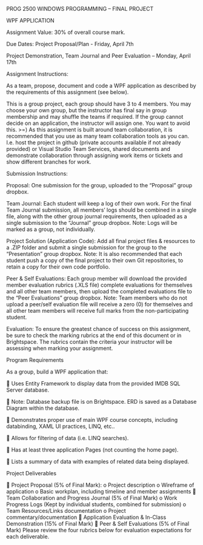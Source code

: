 PROG 2500 WINDOWS PROGRAMMING – FINAL PROJECT

WPF APPLICATION

Assignment Value: 30% of overall course mark.

Due Dates: Project Proposal/Plan - Friday, April 7th

Project Demonstration, Team Journal and Peer Evaluation – Monday, April 17th

Assignment Instructions:

As a team, propose, document and code a WPF application as described by the requirements of
this assignment (see below).

This is a group project, each group should have 3 to 4 members. You may choose your own group,
but the instructor has final say in group membership and may shuffle the teams if required. If the
group cannot decide on an application, the instructor will assign one. You want to avoid this. >=)
As this assignment is built around team collaboration, it is recommended that you use as many
team collaboration tools as you can. I.e. host the project in github (private accounts available if not
already provided) or Visual Studio Team Services, shared documents and demonstrate collaboration
through assigning work items or tickets and show different branches for work.

Submission Instructions:

Proposal: One submission for the group, uploaded to the “Proposal” group dropbox.

Team Journal: Each student will keep a log of their own work. For the final Team Journal submission, all members’
logs should be combined in a single file, along with the other group journal requirements, then uploaded as a
single submission to the “Journal” group dropbox. Note: Logs will be marked as a group, not individually.

Project Solution (Application Code): Add all final project files & resources to a .ZIP folder and submit a single
submission for the group to the “Presentation” group dropbox.
Note: It is also recommended that each student push a copy of the final project to their own Git
repositories, to retain a copy for their own code portfolio.

Peer & Self Evaluations: Each group member will download the provided member evaluation rubrics (.XLS file)
complete evaluations for themselves and all other team members, then upload the completed evaluations file to
the “Peer Evaluations” group dropbox.
Note: Team members who do not upload a peer/self evaluation file will receive a zero (0) for themselves
and all other team members will receive full marks from the non-participating student.

Evaluation:
To ensure the greatest chance of success on this assignment, be sure to check the marking rubrics
at the end of this document or in Brightspace. The rubrics contain the criteria your instructor will be
assessing when marking your assignment.

Program Requirements

As a group, build a WPF application that:

 Uses Entity Framework to display data from the provided IMDB SQL Server database.

 Note: Database backup file is on Brightspace. ERD is saved as a Database Diagram within the
database.

 Demonstrates proper use of main WPF course concepts, including databinding, XAML UI
practices, LINQ, etc..

 Allows for filtering of data (i.e. LINQ searches).

 Has at least three application Pages (not counting the home page).

 Lists a summary of data with examples of related data being displayed.

Project Deliverables

 Project Proposal (5% of Final Mark):
o Project description
o Wireframe of application
o Basic workplan, including timeline and member assignments
 Team Collaboration and Progress Journal (5% of Final Mark)
o Work Progress Logs (Kept by individual students, combined for submission)
o Team Resources/Links documentation
o Project commentary/documentation
 Application Evaluation & In-Class Demonstration (15% of Final Mark)
 Peer & Self Evaluations (5% of Final Mark)
Please review the four rubrics below for evaluation expectations for each deliverable.
